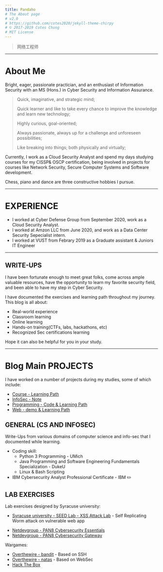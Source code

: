 ```yaml
---
title: Pandaho
# The About page
# v2.0
# https://github.com/cotes2020/jekyll-theme-chirpy
# © 2017-2019 Cotes Chung
# MIT License
---
```


> 网络工程师

---

# About Me 

Bright, eager, passionate practician, and an enthusiast of Information Security with an MS (Hons.) in Cyber Security and Information Assurance. 

> Quick, imaginative, and strategic mind;
> 
> Quick learner and like to take every chance to improve the knowledge and learn new technology;
> 
> Highly curious, goal-oriented;
> 
> Always passionate, always up for a challenge and unforeseen possibilities;
> 
> Like breaking into things; both physically and virtually;

Currently, I work as a Cloud Security Analyst and spend my days studying courses for my CISSP& OSCP certification, being involved in projects for courses like Network Security, Secure Computer Systems and Software development. 

Chess, piano and dance are three constructive hobbies I pursue. 

---

# EXPERIENCE

- I worked at Cyber Defense Group from September 2020, work as a Cloud Security Analyst. 
- I worked at Amzon LLC from June 2020, and work as a Data Center Security Sepecialist intern.
- I worked at VUST from Febrary 2019 as a Graduate assistant & Juniors IT Engineer 

---

## WRITE-UPS

I have been fortunate enough to meet great folks, come across ample valuable resources, have the opportunity to learn my favorite security field, and been able to have my step in Cyber Security.

I have documented the exercises and learning path throughout my journey. This blog is all about:
- Real-world experience
- Classroom learning
- Online learning
- Hands-on training(CTFs, labs, hackathons, etc)
- Recognized Sec certifications learning

Hope it can also be helpful for you in your study.

---

# Blog Main PROJECTS

I have worked on a number of projects during my studies, some of which include:
- [Course - Learning Path](https://ocholuo.github.io/posts/CourseREADME/)
- [InfoSec - Note](https://ocholuo.github.io/posts/InfoSecREADME/)
- [Programming - Code & Learning Path](https://ocholuo.github.io/posts/CodeREADME/)
- [Web - demo & Learning Path](https://ocholuo.github.io/posts/WebREADME/)

<!-- To know more about the projects vist the Projects page using the button below. The page has "Learn More" links to navigate to their respective GitHub repository home pages. -->


## GENERAL (CS AND INFOSEC)
Write-Ups from various domains of computer science and info-sec that I documented while learning.
- Coding skill:
  - Python 3 Programming - UMich 
  - Java Programming and Software Engineering Fundamentals Specialization - DukeU 
  - Linux & Bash Scripting
- IBM Cybersecurity Analyst Professional Certificate - IBM ✏️
<!-- Analysis of Marriott Data Breach - Diamond Model
Introduction to Linux Device Drivers
Make your own command in linux
Basics of Socket Programming in Java
Introduction to Netcat -->

## LAB EXERCISES

Lab exercises designed by Syracuse university: 
- [Syracuse university - SEED Lab - XSS Attack Lab](https://ocholuo.github.io/posts/SEED-Labs-CrossSiteScripting-Attack-Lab/) - Self Replicating Worm attack on vulnerable web app  
<!-- Set UID Attack Lab - Exploiting setuid and LD_PRELOAD env variable. -->
<!-- MD5 Attack Lab - Attack Merkle Damgard construction of MD5 using collisions. -->
- [Netdevgroup - PAN8 Cybersecurity Essentials](https://ocholuo.github.io/posts/PAN8-Cybersecurity-Essentials/)
- [Netdevgroup - PAN8 Cybersecurity Gateway](https://ocholuo.github.io//posts/PAN8-Cybersecurity-Gateway/)

Wargames:
- [Overthewire - bandit](https://ocholuo.github.io/posts/Overthewire-bandit/) - Based on SSH 
- [Overthewire - natas](https://ocholuo.github.io/posts/Overthewire-natas/) - Based on WebSec 
- [Hack The Box](https://ocholuo.github.io/tags/hackthebox/) 

<!-- Leviathan - Based on SetUID.
Narnia - Based on binary exploitation.
Protostar - Based on binary exploitation. -->
